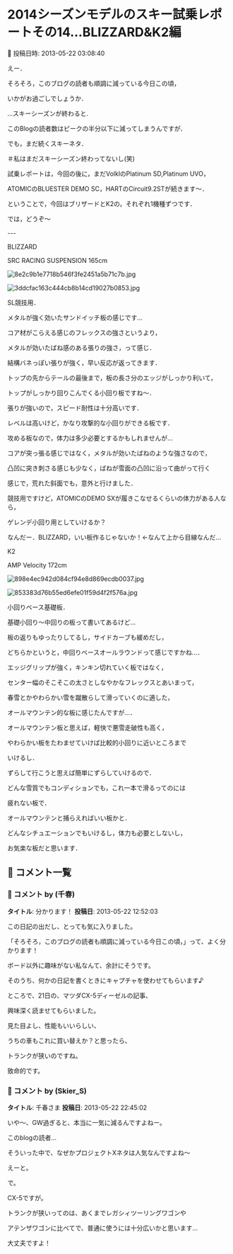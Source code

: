# 2014シーズンモデルのスキー試乗レポートその14…BLIZZARD&K2編

📅 投稿日時: 2013-05-22 03:08:40

えー．





そろそろ，このブログの読者も順調に減っている今日この頃，


いかがお過ごしでしょうか．





…スキーシーズンが終わると.


このBlogの読者数はピークの半分以下に減ってしまうんですが．


でも，まだ続くスキーネタ．


＃私はまだスキーシーズン終わってないし(笑)





試乗レポートは，今回の後に，まだVolklのPlatinum SD,Platinum UVO，


ATOMICのBLUESTER DEMO SC，HARTのCircuit9.2STが続きます～．





ということで，今回はブリザードとK2の，それぞれ1機種ずつです．


では，どうぞ～


---[]()





BLIZZARD





SRC RACING SUSPENSION 165cm







![8e2c9b1e7718b546f3fe2451a5b71c7b.jpg](images/8e2c9b1e7718b546f3fe2451a5b71c7b.jpg)









![3ddcfac163c444cb8b14cd19027b0853.jpg](images/3ddcfac163c444cb8b14cd19027b0853.jpg)







SL競技用．


メタルが強く効いたサンドイッチ板の感じです…


コア材がこらえる感じのフレックスの強さというより，


メタルが効いたばね感のある張りの強さ，って感じ．


結構バネっぽい張りが強く，早い反応が返ってきます．


トップの先からテールの最後まで，板の長さ分のエッジがしっかり利いて，


トップがしっかり回りこんでくる小回り板ですね～．


張りが強いので，スピード耐性は十分高いです．


レベルは高いけど，かなり攻撃的な小回りができる板です．


攻める板なので，体力は多少必要とするかもしれませんが…


コアが突っ張る感じではなく，メタルが効いたばねのような強さなので，


凸凹に突き刺さる感じも少なく，ばねが雪面の凸凹に沿って曲がって行く


感じで，荒れた斜面でも，意外と行けました．


競技用ですけど，ATOMICのDEMO SXが履きこなせるくらいの体力がある人なら，


ゲレンデ小回り用としていけるか？


なんだー．BLIZZARD，いい板作るじゃないか！←なんて上から目線なんだ…[]()





K2 





AMP Velocity 172cm




![898e4ec942d084cf94e8d869ecdb0037.jpg](images/898e4ec942d084cf94e8d869ecdb0037.jpg)









![853383d76b55ed6efe01f59d4f2f576a.jpg](images/853383d76b55ed6efe01f59d4f2f576a.jpg)







小回りベース基礎板．


基礎小回り～中回りの板って書いてあるけど…


板の返りもゆったりしてるし，サイドカーブも緩めだし，


どちらかというと，中回りベースオールラウンドって感じですかね…．


エッジグリップが強く，キンキン切れていく板ではなく，


センター幅のそこそこの太さとしなやかなフレックスとあいまって，


春雪とかやわらかい雪を蹴散らして滑っていくのに適した，


オールマウンテン的な板に感じたんですが…．


オールマウンテン板と思えば，軽快で悪雪走破性も高く，


やわらかい板をたわませていけば比較的小回りに近いところまで


いけるし．


ずらして行こうと思えば簡単にずらしていけるので．


どんな雪質でもコンディションでも，これ一本で滑るってのには


疲れない板で．


オールマウンテンと捕らえればいい板かと．


どんなシチュエーションでもいけるし，体力も必要としないし，


お気楽な板だと思います．

## 💬 コメント一覧

### 💬 コメント by (千春)
**タイトル**: 分かります！
**投稿日**: 2013-05-22 12:52:03

この日記の出だし、とっても気に入りました。



「そろそろ，このブログの読者も順調に減っている今日この頃，」って、よく分かります！

ボード以外に趣味がない私なんて、余計にそうです。

そのうち、何かの日記を書くときにキャプチャを使わせてもらいます♪



ところで、21日の、マツダCX-5ディーゼルの記事、

興味深く読ませてもらいました。



見た目よし、性能もいいらしい、

うちの車もこれに買い替えか？と思ったら、

トランクが狭いのですね。

致命的です。

### 💬 コメント by (Skier_S)
**タイトル**: 千春さま
**投稿日**: 2013-05-22 22:45:02

いや～、GW過ぎると、本当に一気に減るんですよねー。

このblogの読者…

そういった中で、なぜかプロジェクトXネタは人気なんですよね～



えーと。

で。

CX-5ですが。

トランクが狭いってのは、あくまでレガシィツーリングワゴンや

アテンザワゴンに比べてで、普通に使うには十分広いかと思います…



大丈夫ですよ！


